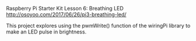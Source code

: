 Raspberry Pi Starter Kit Lesson 6: Breathing LED
  http://osoyoo.com/2017/06/26/pi3-breathing-led/
  
This project explores using the pwmWrite() function of the wiringPi library to make an LED pulse in brightness.

